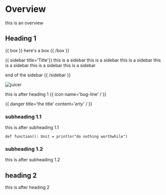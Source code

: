 Overview
========

this is an overview

Heading 1
---------

{{ box }}
here's a box
{{ /box }}

{{ sidebar title='Title'}}
this is a sidebar this is a sidebar this is a sidebar this is a sidebar this is a sidebar this is a sidebar

end of the sidebar
{{ /sidebar }}

![juicer](images/juicer-150.png)

this is after heading 1 {{ icon name='bug-line' / }}

{{ danger title='the title' content='*erty*' / }}

### subheading 1.1

this is after subheading 1.1

    def function(): Unit = println("do nothing worthwhile")

### subheading 1.2

this is after subheading 1.2

heading 2
---------

this is after heading 2
